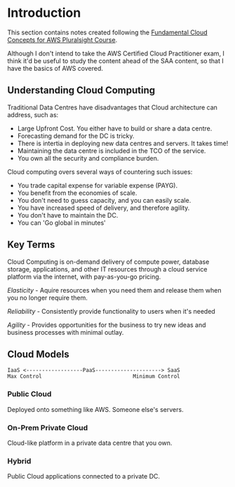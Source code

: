 # Introduction

This section contains notes created following the [Fundamental Cloud Concepts for AWS Pluralsight Course](https://app.pluralsight.com/library/courses/fundamental-cloud-concepts-aws/table-of-contents).

Although I don't intend to take the AWS Certified Cloud Practitioner exam, I think it'd be useful to study the content ahead of the SAA content, so that I have the basics of AWS covered.

## Understanding Cloud Computing

Traditional Data Centres have disadvantages that Cloud architecture can address, such as:

- Large Upfront Cost. You either have to build or share a data centre.
- Forecasting demand for the DC is tricky.
- There is intertia in deploying new data centres and servers. It takes time!
- Maintaining the data centre is included in the TCO of the service.
- You own all the security and compliance burden.

Cloud computing overs several ways of countering such issues:

- You trade capital expense for variable expense (PAYG).
- You benefit from the economies of scale.
- You don't need to guess capacity, and you can easily scale.
- You have increased speed of delivery, and therefore agility.
- You don't have to maintain the DC.
- You can 'Go global in minutes'

## Key Terms

Cloud Computing is on-demand delivery of compute power, database storage, applications, and other IT resources through a cloud service platform via the internet, with pay-as-you-go pricing.

*Elasticity* - Aquire resources when you need them and release them when you no longer require them.

*Reliability* - Consistently provide functionality to users when it's needed

*Agility* - Provides opportunities for the business to try new ideas and business processes with minimal outlay.

## Cloud Models

```
IaaS <------------------PaaS---------------------> SaaS
Max Control                             Minimum Control
```

### Public Cloud
Deployed onto something like AWS. Someone else's servers.

### On-Prem Private Cloud
Cloud-like platform in a private data centre that you own.

### Hybrid
Public Cloud applications connected to a private DC.
